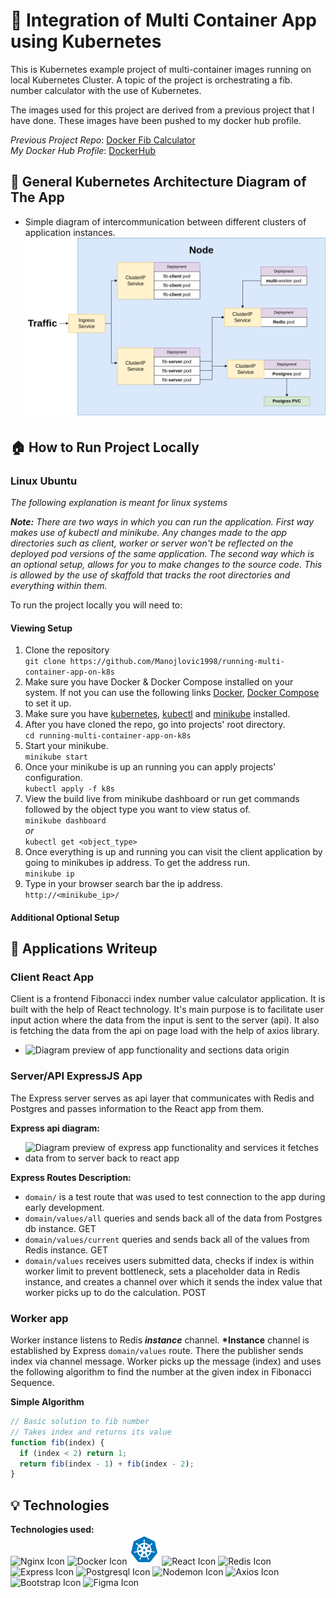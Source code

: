 # :whale: Integration of Multi Container App using Kubernetes

This is Kubernetes example project of multi-container images running on local Kubernetes Cluster. A topic of the project is orchestrating a fib. number calculator with the use of Kubernetes.

The images used for this project are derived from a previous project that I have done. These images have been pushed to my docker hub profile.

_Previous Project Repo_: [Docker Fib Calculator](https://github.com/Manojlovic1998/docker-fib-calculator)  
_My Docker Hub Profile_: [DockerHub](https://hub.docker.com/u/manojlovic1998)

## :office: General Kubernetes Architecture Diagram of The App

- Simple diagram of intercommunication between different clusters of application instances.
  ![Diagram preview of intercommunication between applications](/assets/diagrams/general-architecture-k8s.png)

## :house: How to Run Project Locally

### Linux Ubuntu

_The following explanation is meant for linux systems_

_**Note:**_
_There are two ways in which you can run the application. First way makes use of kubectl and minikube. Any changes made to the app directories such as client, worker or server won't be reflected on the deployed pod versions of the same application. The second way which is an optional setup, allows for you to make changes to the source code. This is allowed by the use of skaffold that tracks the root directories and everything within them._

To run the project locally you will need to:

#### Viewing Setup

1. Clone the repository  
   `git clone https://github.com/Manojlovic1998/running-multi-container-app-on-k8s`
2. Make sure you have Docker & Docker Compose installed on your system. If not you can use the following links [Docker](https://docs.docker.com/get-docker/), [Docker Compose](https://docs.docker.com/compose/install/) to set it up.
3. Make sure you have [kubernetes](https://ubuntu.com/kubernetes/install), [kubectl](https://kubernetes.io/docs/tasks/tools/install-kubectl-linux/) and [minikube](https://minikube.sigs.k8s.io/docs/start/) installed.
4. After you have cloned the repo, go into projects' root directory.  
   `cd running-multi-container-app-on-k8s `
5. Start your minikube.  
   `minikube start`
6. Once your minikube is up an running you can apply projects' configuration.  
   `kubectl apply -f k8s`
7. View the build live from minikube dashboard or run get commands followed by the object type you want to view status of.  
   `minikube dashboard`  
   _or_  
   `kubectl get <object_type>`
8. Once everything is up and running you can visit the client application by going to minikubes ip address. To get the address run.  
   `minikube ip`
9. Type in your browser search bar the ip address.  
   `http://<minikube_ip>/`

#### Additional Optional Setup

## :pencil: Applications Writeup

### **Client React App**

Client is a frontend Fibonacci index number value calculator application. It is built with the help of React technology. It's main purpose is to facilitate user input action where the data from the input is sent to the server (api). It also is fetching the data from the api on page load with the help of axios library.

- ![Diagram preview of app functionality and sections data origin](/assets/diagrams/client-low-fid.drawio.png)

### **Server/API ExpressJS App**

The Express server serves as api layer that communicates with Redis and Postgres and passes information to the React app from them.

**Express api diagram:**

- ![Diagram preview of express app functionality and services it fetches data from to server back to react app](/assets/diagrams/express-diagram.drawio.png)

**Express Routes Description:**

- `domain/` is a test route that was used to test connection to the app during early development.
- `domain/values/all` queries and sends back all of the data from Postgres db instance. GET
- `domain/values/current` queries and sends back all of the values from Redis instance. GET
- `domain/values` receives users submitted data, checks if index is within worker limit to prevent bottleneck, sets a placeholder data in Redis instance, and creates a channel over which it sends the index value that worker picks up to do the calculation. POST

### **Worker app**

Worker instance listens to Redis **_instance_** channel. **\*Instance** channel is established by Express `domain/values` route. There the publisher sends index via channel message. Worker picks up the message (index) and uses the following algorithm to find the number at the given index in Fibonacci Sequence.

**Simple Algorithm**

```javascript
// Basic solution to fib number
// Takes index and returns its value
function fib(index) {
  if (index < 2) return 1;
  return fib(index - 1) + fib(index - 2);
}
```

## :bulb: Technologies

**Technologies used:**
<br>
![Nginx Icon](/assets/technologies/nginx.png)
![Docker Icon](/assets/technologies/docker.png)
![Kubernetes Icon](/assets/technologies/kubernetes.png)
![React Icon](/assets/technologies/react.png)
![Redis Icon](/assets/technologies/redis.png)
![Express Icon](/assets/technologies/expressjs.png)
![Postgresql Icon](/assets/technologies/postgresql.png)
![Nodemon Icon](/assets/technologies/nodemon.png)
![Axios Icon](/assets/technologies/axios.png)
![Bootstrap Icon](/assets/technologies/bootstrap.png)
![Figma Icon](/assets/technologies/figma.png)
